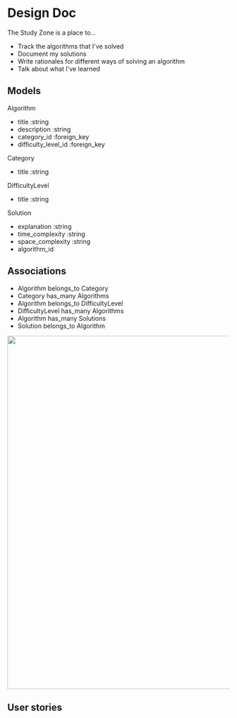 # Design Doc

The Study Zone is a place to...

- Track the algorithms that I've solved
- Document my solutions
- Write rationales for different ways of solving an algorithm
- Talk about what I've learned

## Models

Algorithm

- title :string
- description :string
- category_id :foreign_key
- difficulty_level_id :foreign_key

Category

- title :string

DifficultyLevel

- title :string

Solution

- explanation :string
- time_complexity :string
- space_complexity :string
- algorithm_id

## Associations

- Algorithm belongs_to Category
- Category has_many Algorithms
- Algorithm belongs_to DifficultyLevel
- DifficultyLevel has_many Algorithms
- Algorithm has_many Solutions
- Solution belongs_to Algorithm

<img src="https://i.imgur.com/eRQSbrq.png"  width="800">

## User stories
